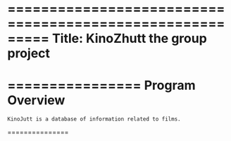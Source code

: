 =========================================================
    Title:  KinoZhutt
    the group project
=========================================================
    
================
Program Overview
================

    KinoJutt is a database of information related to films.
    
===============
